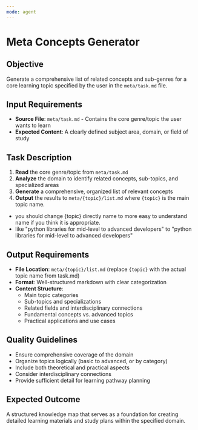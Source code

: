 ```yaml
---
mode: agent
---
```


# Meta Concepts Generator

## Objective
Generate a comprehensive list of related concepts and sub-genres for a core learning topic specified by the user in the `meta/task.md` file.

## Input Requirements
- **Source File**: `meta/task.md` - Contains the core genre/topic the user wants to learn
- **Expected Content**: A clearly defined subject area, domain, or field of study

## Task Description
1. **Read** the core genre/topic from `meta/task.md`
2. **Analyze** the domain to identify related concepts, sub-topics, and specialized areas
3. **Generate** a comprehensive, organized list of relevant concepts
4. **Output** the results to `meta/{topic}/list.md` where `{topic}` is the main topic name.
  - you should change {topic} directly name to more easy to understand name if you think it is appropriate.
  - like "python libraries for mid-level to advanced developers" to "python libraries for mid-level to advanced developers"

## Output Requirements
- **File Location**: `meta/{topic}/list.md` (replace `{topic}` with the actual topic name from task.md)
- **Format**: Well-structured markdown with clear categorization
- **Content Structure**:
  - Main topic categories
  - Sub-topics and specializations
  - Related fields and interdisciplinary connections
  - Fundamental concepts vs. advanced topics
  - Practical applications and use cases

## Quality Guidelines
- Ensure comprehensive coverage of the domain
- Organize topics logically (basic to advanced, or by category)
- Include both theoretical and practical aspects
- Consider interdisciplinary connections
- Provide sufficient detail for learning pathway planning

## Expected Outcome
A structured knowledge map that serves as a foundation for creating detailed learning materials and study plans within the specified domain.